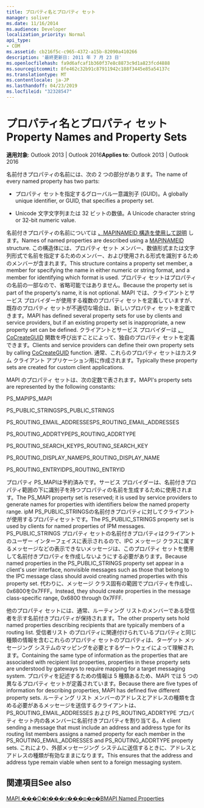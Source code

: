 ```yaml
---
title: プロパティ名とプロパティ セット
manager: soliver
ms.date: 11/16/2014
ms.audience: Developer
localization_priority: Normal
api_type:
- COM
ms.assetid: cb216f5c-c965-4372-a15b-82090a410266
description: '最終更新日: 2011 年 7 月 23 日'
ms.openlocfilehash: fa9d6afcaf1b360f37e8c8873c9d1a823fcd4888
ms.sourcegitcommit: 8fe462c32b91c87911942c188f3445e85a54137c
ms.translationtype: MT
ms.contentlocale: ja-JP
ms.lasthandoff: 04/23/2019
ms.locfileid: "32328547"
---
```

# <a name="property-names-and-property-sets"></a><span data-ttu-id="5bda6-103">プロパティ名とプロパティ セット</span><span class="sxs-lookup"><span data-stu-id="5bda6-103">Property Names and Property Sets</span></span>

  
  
<span data-ttu-id="5bda6-104">**適用対象**: Outlook 2013 | Outlook 2016</span><span class="sxs-lookup"><span data-stu-id="5bda6-104">**Applies to**: Outlook 2013 | Outlook 2016</span></span> 
  
<span data-ttu-id="5bda6-105">名前付きプロパティの名前には、次の 2 つの部分があります。</span><span class="sxs-lookup"><span data-stu-id="5bda6-105">The name of every named property has two parts:</span></span>
  
- <span data-ttu-id="5bda6-106">プロパティ セットを指定するグローバル一意識別子 (GUID)。</span><span class="sxs-lookup"><span data-stu-id="5bda6-106">A globally unique identifier, or GUID, that specifies a property set.</span></span>
    
- <span data-ttu-id="5bda6-107">Unicode 文字文字列または 32 ビットの数値。</span><span class="sxs-lookup"><span data-stu-id="5bda6-107">A Unicode character string or 32-bit numeric value.</span></span> 
    
<span data-ttu-id="5bda6-108">名前付きプロパティの名前については [、MAPINAMEID 構造を使用して説明](mapinameid.md) します。</span><span class="sxs-lookup"><span data-stu-id="5bda6-108">Names of named properties are described using a [MAPINAMEID](mapinameid.md) structure.</span></span> <span data-ttu-id="5bda6-109">この構造体には、プロパティ セット メンバー、数値形式または文字列形式で名前を指定するためのメンバー、および使用される形式を識別するためのメンバーが含まれます。</span><span class="sxs-lookup"><span data-stu-id="5bda6-109">This structure contains a property set member, a member for specifying the name in either numeric or string format, and a member for identifying which format is used.</span></span> <span data-ttu-id="5bda6-110">プロパティ セットはプロパティの名前の一部なので、省略可能ではありません。</span><span class="sxs-lookup"><span data-stu-id="5bda6-110">Because the property set is part of the property's name, it is not optional.</span></span> <span data-ttu-id="5bda6-111">MAPI では、クライアントとサービス プロバイダーが使用する複数のプロパティ セットを定義していますが、既存のプロパティ セットが不適切な場合は、新しいプロパティ セットを定義できます。</span><span class="sxs-lookup"><span data-stu-id="5bda6-111">MAPI has defined several property sets for use by clients and service providers, but if an existing property set is inappropriate, a new property set can be defined.</span></span> <span data-ttu-id="5bda6-112">クライアントとサービス プロバイダーは [、CoCreateGUID](https://msdn.microsoft.com/library/ms688568.aspx) 関数を呼び出すことによって、独自のプロパティ セットを定義できます。</span><span class="sxs-lookup"><span data-stu-id="5bda6-112">Clients and service providers can define their own property sets by calling [CoCreateGUID](https://msdn.microsoft.com/library/ms688568.aspx) function.</span></span> <span data-ttu-id="5bda6-113">通常、これらのプロパティ セットはカスタム クライアント アプリケーション用に作成されます。</span><span class="sxs-lookup"><span data-stu-id="5bda6-113">Typically these property sets are created for custom client applications.</span></span> 
  
<span data-ttu-id="5bda6-114">MAPI のプロパティ セットは、次の定数で表されます。</span><span class="sxs-lookup"><span data-stu-id="5bda6-114">MAPI's property sets are represented by the following constants:</span></span>
  
<span data-ttu-id="5bda6-115">PS_MAPI</span><span class="sxs-lookup"><span data-stu-id="5bda6-115">PS_MAPI</span></span>
  
<span data-ttu-id="5bda6-116">PS_PUBLIC_STRINGS</span><span class="sxs-lookup"><span data-stu-id="5bda6-116">PS_PUBLIC_STRINGS</span></span>
  
<span data-ttu-id="5bda6-117">PS_ROUTING_EMAIL_ADDRESSES</span><span class="sxs-lookup"><span data-stu-id="5bda6-117">PS_ROUTING_EMAIL_ADDRESSES</span></span>
  
<span data-ttu-id="5bda6-118">PS_ROUTING_ADDRTYPE</span><span class="sxs-lookup"><span data-stu-id="5bda6-118">PS_ROUTING_ADDRTYPE</span></span>
  
<span data-ttu-id="5bda6-119">PS_ROUTING_SEARCH_KEY</span><span class="sxs-lookup"><span data-stu-id="5bda6-119">PS_ROUTING_SEARCH_KEY</span></span>
  
<span data-ttu-id="5bda6-120">PS_ROUTING_DISPLAY_NAME</span><span class="sxs-lookup"><span data-stu-id="5bda6-120">PS_ROUTING_DISPLAY_NAME</span></span>
  
<span data-ttu-id="5bda6-121">PS_ROUTING_ENTRYID</span><span class="sxs-lookup"><span data-stu-id="5bda6-121">PS_ROUTING_ENTRYID</span></span>
  
<span data-ttu-id="5bda6-122">プロパティ PS_MAPIは予約済みです。サービス プロバイダーは、名前付きプロパティ範囲の下に識別子を持つプロパティの名前を生成するために使用されます。</span><span class="sxs-lookup"><span data-stu-id="5bda6-122">The PS_MAPI property set is reserved; it is used by service providers to generate names for properties with identifiers below the named property range.</span></span> <span data-ttu-id="5bda6-123">ipM PS_PUBLIC_STRINGSの名前付きプロパティに対してクライアントが使用するプロパティセットです。</span><span class="sxs-lookup"><span data-stu-id="5bda6-123">The PS_PUBLIC_STRINGS property set is used by clients for named properties of IPM messages.</span></span> <span data-ttu-id="5bda6-124">PS_PUBLIC_STRINGS プロパティ セットの名前付きプロパティはクライアントのユーザー インターフェイスに表示されるので、IPC メッセージ クラスに属するメッセージなどの表示できないメッセージは、このプロパティ セットを使用して名前付きプロパティを作成しないようにする必要があります。</span><span class="sxs-lookup"><span data-stu-id="5bda6-124">Because named properties in the PS_PUBLIC_STRINGS property set appear in a client's user interface, nonvisible messages such as those that belong to the IPC message class should avoid creating named properties with this property set.</span></span> <span data-ttu-id="5bda6-125">代わりに、メッセージ クラス固有の範囲でプロパティを作成し、0x6800を0x7FFF。</span><span class="sxs-lookup"><span data-stu-id="5bda6-125">Instead, they should create properties in the message class-specific range, 0x6800 through 0x7FFF.</span></span>
  
<span data-ttu-id="5bda6-126">他のプロパティ セットには、通常、ルーティング リストのメンバーである受信者を示す名前付きプロパティが保持されます。</span><span class="sxs-lookup"><span data-stu-id="5bda6-126">The other property sets hold named properties describing recipients that are typically members of a routing list.</span></span> <span data-ttu-id="5bda6-127">受信者リスト のプロパティに関連付けられているプロパティと同じ種類の情報を含むこれらのプロパティ セットのプロパティは、ターゲット メッセージング システムのマッピングを必要とするゲートウェイによって理解されます。</span><span class="sxs-lookup"><span data-stu-id="5bda6-127">Containing the same type of information as the properties that are associated with recipient list properties, properties in these property sets are understood by gateways to require mapping for a target messaging system.</span></span> <span data-ttu-id="5bda6-128">プロパティを記述するための情報は 5 種類あるため、MAPI では 5 つの異なるプロパティ セットが定義されています。</span><span class="sxs-lookup"><span data-stu-id="5bda6-128">Because there are five types of information for describing properties, MAPI has defined five different property sets.</span></span> <span data-ttu-id="5bda6-129">ルーティング リスト メンバーのアドレスとアドレスの種類を含める必要があるメッセージを送信するクライアントは、PS_ROUTING_EMAIL_ADDRESSES および PS_ROUTING_ADDRTYPE プロパティ セット内の各メンバーに名前付きプロパティを割り当てる。</span><span class="sxs-lookup"><span data-stu-id="5bda6-129">A client sending a message that must include an address and address type for its routing list members assigns a named property for each member in the PS_ROUTING_EMAIL_ADDRESSES and PS_ROUTING_ADDRTYPE property sets.</span></span> <span data-ttu-id="5bda6-130">これにより、外部メッセージング システムに送信するときに、アドレスとアドレスの種類が有効なままになります。</span><span class="sxs-lookup"><span data-stu-id="5bda6-130">This ensures that the address and address type remain viable when sent to a foreign messaging system.</span></span>
  
## <a name="see-also"></a><span data-ttu-id="5bda6-131">関連項目</span><span class="sxs-lookup"><span data-stu-id="5bda6-131">See also</span></span>



[<span data-ttu-id="5bda6-132">MAPI ���O�t���v���p�e�B</span><span class="sxs-lookup"><span data-stu-id="5bda6-132">MAPI Named Properties</span></span>](mapi-named-properties.md)

